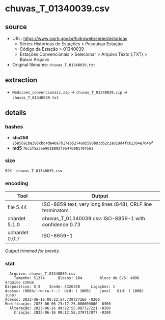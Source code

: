 # chuvas_T_01340039.csv

## source

- URL: <https://www.snirh.gov.br/hidroweb/serieshistoricas>
  - Séries Históricas de Estações > Pesquisar Estação 
  - Código da Estação > 01340039
  - Estações Convencionais > Selecionar > Arquivo Texto (.TXT) > Baixar Arquivo
- Original filename: `chuvas_T_01340039.txt`

## extraction
- `Medicoes_convencionais.zip` -> `chuvas_T_01340039.zip` -> `chuvas_T_01340039.txt`

## details

### hashes
- **sha256** `2585691be395cbd4da40a7b17e55274885598b93d62c1a019d4fc62364e7046f`
- **md5** `76c5f5a3ee9018892f9b476001704561`

### size
`52K  chuvas_T_01340039.csv`

### encoding
| **Tool**       | **Output**                                                  |
|----------------|-------------------------------------------------------------|
| file 5.44      | ISO-8859 text, very long lines (848), CRLF line terminators |
| chardet 5.1.0  | chuvas_T_01340039.csv: ISO-8859-1 with confidence 0.73      |
| uchardet 0.0.7 | ISO-8859-1                                                  |

_Output trimmed for brevity._

### stat
```
  Arquivo: chuvas_T_01340039.csv
    Tamanho: 51374     	Blocos: 104        bloco de E/S: 4096   arquivo comum
Dispositivo: 8,5	Inode: 4326340     Ligações: 1
Acesso: (0664/-rw-rw-r--)  Uid: ( 1000/    juno)   Gid: ( 1000/    juno)
Acesso: 2023-06-16 09:22:57.739727266 -0300
Modificação: 2023-06-06 23:17:26.000000000 -0300
  Alteração: 2023-06-16 09:22:55.087727221 -0300
    Criação: 2023-06-16 09:12:58.379717077 -0300
```
